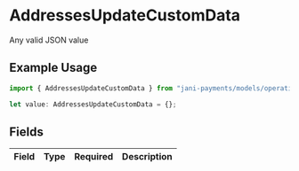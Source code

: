 # AddressesUpdateCustomData

Any valid JSON value

## Example Usage

```typescript
import { AddressesUpdateCustomData } from "jani-payments/models/operations";

let value: AddressesUpdateCustomData = {};
```

## Fields

| Field       | Type        | Required    | Description |
| ----------- | ----------- | ----------- | ----------- |